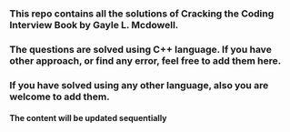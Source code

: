 ### This repo contains all the solutions of Cracking the Coding Interview Book by Gayle L. Mcdowell.
### The questions are solved using C++ language. If you have other approach, or find any error, feel free to add them here.
### If you have solved using any other language, also you are welcome to add them.

#### The content will be updated sequentially
